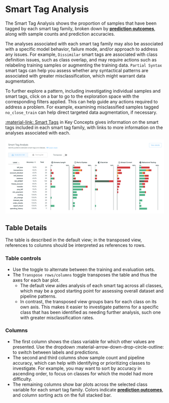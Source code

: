 # Smart Tag Analysis

The Smart Tag Analysis shows the proportion of samples that have been tagged by each smart tag
family, broken down by [**prediction outcomes**](../key-concepts/outcomes.md), along with
sample counts and prediction accuracies.

The analyses associated with each smart tag family may also be associated with
a specific model behavior, failure mode, and/or approach to address any issues. For example,
`Dissimilar` smart tags are associated with class definition issues, such as class overlap, and
may require actions such as relabeling training samples or augmenting the training data.
`Partial Syntax` smart tags can help you assess whether any syntactical
patterns are associated with greater misclassification, which might warrant data
augmentation.

To further explore a pattern, including investigating individual samples and smart tags,
click on a bar to go to the exploration space with the corresponding filters applied. This can
help guide any actions required to address a problem. For example, examining misclassified
samples tagged `no_close_train` can help direct targeted data augmentation, if necessary.

[:material-link: Smart Tags](../key-concepts/smart-tags.md) in Key Concepts gives information on
the smart tags included in each smart tag family, with links to more information on the analyses
associated with each.

![Screenshot](../_static/images/dashboard/smart-tag-analysis.png)

## Table Details

The table is described in the default view; in the transposed view, references to columns should be
interpreted as references to rows.

### Table controls
- Use the toggle to alternate between the training and evaluation sets.
- The `Transpose rows/columns` toggle transposes the table and thus the axes for each bar
  plot.
    - The default view aides analysis of each smart tag across all classes, which may be a
      good starting point for assessing overall dataset and pipeline patterns.
    - In contrast, the transposed view groups bars for each class on its own axis. This
      makes it easier to investigate patterns for a specific class that has been identified
      as needing further analysis, such one with greater misclassification rates.

### Columns
- The first column shows the class variable for which other values are presented. Use the
  dropdown :material-arrow-down-drop-circle-outline: to switch between labels and predictions.
- The second and third columns show sample count and pipeline accuracy, which can help with
  identifying or prioritizing classes to investigate. For example, you may want to sort by
  accuracy in ascending order, to focus on classes for which the model had more difficulty.
- The remaining columns show bar plots across the selected class variable for each smart tag
  family. Colors indicate [**prediction outcomes**](../key-concepts/outcomes.md),
  and column sorting acts on the full stacked bar.
